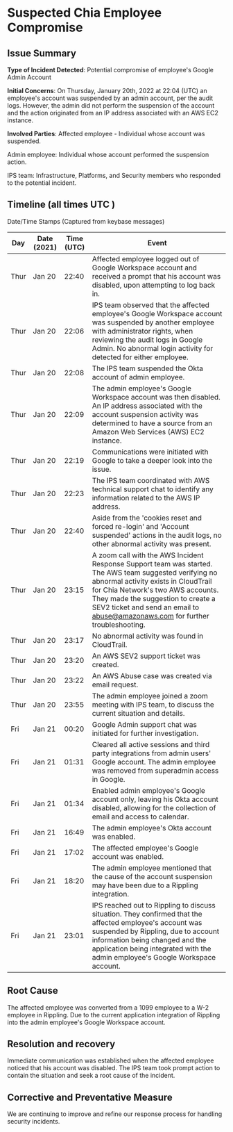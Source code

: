 # Suspected Chia Employee Compromise

## Issue Summary

__Type of Incident Detected__: Potential compromise of employee's Google Admin Account

__Initial Concerns__: On Thursday, January 20th, 2022 at 22:04 (UTC) an employee's account was suspended by an admin account, per the audit logs. 
                      However, the admin did not perform the suspension of the account and the action originated from an IP address associated with an
                      AWS EC2 instance.

__Involved Parties__: 
Affected employee - Individual whose account was suspended.

Admin employee: Individual whose account performed the suspension action.

IPS team: Infrastructure, Platforms, and Security members who responded to the potential incident.

## Timeline (all times UTC )

Date/Time Stamps (Captured from keybase messages)

| Day | Date (2021) | Time (UTC) | Event |
|-----|-------------|-----------|-------|
| Thur | Jan 20 | 22:40 | Affected employee logged out of Google Workspace account and received a prompt that his account was disabled, upon attempting to log back in.
| Thur | Jan 20 | 22:06 | IPS team observed that the affected employee's Google Workspace account was suspended by another employee with administrator rights, when reviewing the audit logs in Google Admin. No abnormal login activity for detected for either employee.
| Thur | Jan 20 | 22:08 | The IPS team suspended the Okta account of admin employee.
| Thur | Jan 20 | 22:09 | The admin employee's Google Workspace account was then disabled. An IP address associated with the account suspension activity was determined to have a source from an Amazon Web Services (AWS) EC2 instance.
| Thur | Jan 20 | 22:19 | Communications were initiated with Google to take a deeper look into the issue.
| Thur | Jan 20 | 22:23 | The IPS team coordinated with AWS technical support chat to identify any information related to the AWS IP address.
| Thur | Jan 20 | 22:40 | Aside from the 'cookies reset and forced re-login' and 'Account suspended' actions in the audit logs, no other abnormal activity was present.
| Thur | Jan 20 | 23:15 | A zoom call with the AWS Incident Response Support team was started. The AWS team suggested verifying no abnormal activity exists in CloudTrail for Chia Network's two AWS accounts. They made the suggestion to create a SEV2 ticket and send an email to abuse@amazonaws.com for further troubleshooting. 
| Thur | Jan 20 | 23:17 | No abnormal activity was found in CloudTrail.
| Thur | Jan 20 | 23:20 | An AWS SEV2 support ticket was created.
| Thur | Jan 20 | 23:22 | An AWS Abuse case was created via email request.
| Thur | Jan 20 | 23:55 | The admin employee joined a zoom meeting with IPS team, to discuss the current situation and details.
| Fri | Jan 21 | 00:20 | Google Admin support chat was initiated for further investigation.
| Fri | Jan 21 | 01:31 | Cleared all active sessions and third party integrations from admin users' Google account. The admin employee was removed from superadmin access in Google.
| Fri | Jan 21 | 01:34 | Enabled admin employee's Google account only, leaving his Okta account disabled, allowing for the collection of email and access to calendar.
| Fri | Jan 21 | 16:49 | The admin employee's Okta account was enabled.
| Fri | Jan 21 | 17:02 | The affected employee's Google account was enabled. 
| Fri | Jan 21 | 18:20 | The admin employee mentioned that the cause of the account suspension may have been due to a Rippling integration.
| Fri | Jan 21 | 23:01 | IPS reached out to Rippling to discuss situation. They confirmed that the affected employee's account was suspended by Rippling, due to account information being changed and the application being integrated with the admin employee's Google Workspace account. 

## Root Cause

The affected employee was converted from a 1099 employee to a W-2 employee in Rippling. Due to the current application integration of Rippling into the admin employee's Google Workspace account.

## Resolution and recovery

Immediate communication was established when the affected employee noticed that his account was disabled. The IPS team took prompt action to contain the situation and seek a root cause of the incident.

## Corrective and Preventative Measure

We are continuing to improve and refine our response process for handling security incidents. 
